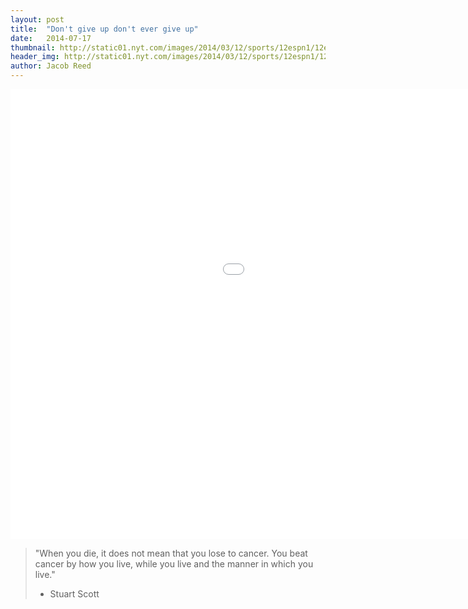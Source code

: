 ```yaml
---
layout: post
title:  "Don't give up don't ever give up"
date:   2014-07-17
thumbnail: http://static01.nyt.com/images/2014/03/12/sports/12espn1/12espn1-master675.jpg
header_img: http://static01.nyt.com/images/2014/03/12/sports/12espn1/12espn1-master675.jpg
author: Jacob Reed
---
```


<iframe width="1280" height="720" src="//www.youtube.com/embed/h734W7BdUkI" frameborder="0" allowfullscreen></iframe>

> "When you die, it does not mean that you lose to cancer. You beat cancer by how you live, while you live and the manner in which you live."
> - Stuart Scott
